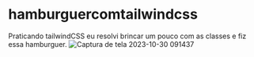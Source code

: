 # hamburguercomtailwindcss
Praticando tailwindCSS eu resolvi brincar um pouco com as classes e fiz essa hamburguer.
![Captura de tela 2023-10-30 091437](https://github.com/EliaxZen/hamburguercomtailwindcss/assets/132005740/f400132c-a866-4316-a689-23721abceb87)
